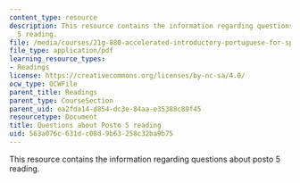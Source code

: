 ```yaml
---
content_type: resource
description: This resource contains the information regarding questions about posto
  5 reading.
file: /media/courses/21g-880-accelerated-introductory-portuguese-for-spanish-speakers-fall-2013/563a076c631dc08d9b63258c32ba9b75_MIT21G_880F13_readquest1.pdf
file_type: application/pdf
learning_resource_types:
- Readings
license: https://creativecommons.org/licenses/by-nc-sa/4.0/
ocw_type: OCWFile
parent_title: Readings
parent_type: CourseSection
parent_uid: ea2fda14-d854-dc3e-84aa-e35388c89f45
resourcetype: Document
title: Questions about Posto 5 reading
uid: 563a076c-631d-c08d-9b63-258c32ba9b75
---
```

This resource contains the information regarding questions about posto 5 reading.